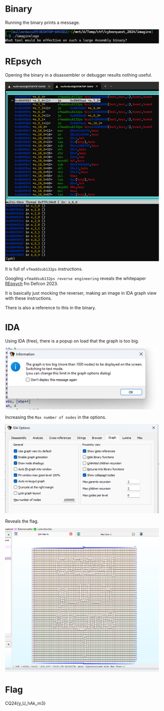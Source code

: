 # Binary

Running the binary prints a message.

![](screenshots/1.png)

# REpsych

Opening the binary in a disassembler or debugger results nothing useful.

![](screenshots/2.png)

It is full of `vfmaddsub132ps` instructions. 

Googling `vfmaddsub132ps reverse engineering` reveals the whitepaper [REpsych](https://media.defcon.org/DEF%20CON%2023/DEF%20CON%2023%20presentations/DEF%20CON%2023%20-%20Chris-Domas-REpsych.pdf) fro Defcon 2023. 

It is basically just mocking the reverser, making an image in IDA graph view with these instructions.

There is also a reference to this in the binary.

# IDA

Using IDA (free), there is a popup on load that the graph is too big. 

![](screenshots/3.png)

Increasing the `Max number of nodes` in the options.

![](screenshots/4.png)

Reveals the flag.

![](screenshots/5.png)

# Flag

CQ24{y_U_hAk_m3}